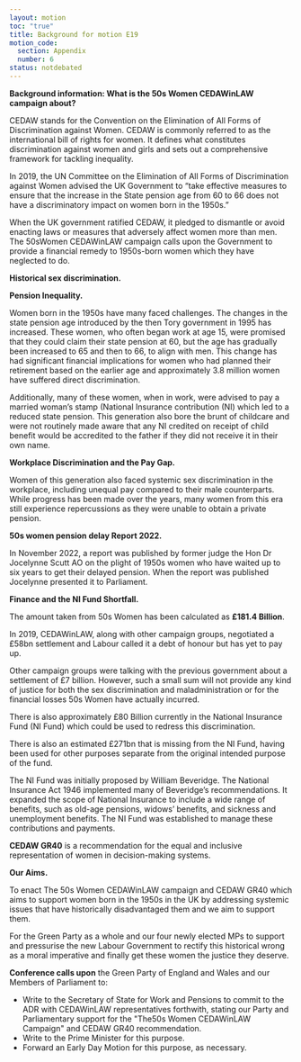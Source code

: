 ```yaml
---
layout: motion
toc: "true"
title: Background for motion E19
motion_code:
  section: Appendix
  number: 6
status: notdebated
---
```



**Background information: What is the 50s Women CEDAWinLAW campaign about?**

CEDAW stands for the Convention on the Elimination of All Forms of Discrimination against Women. CEDAW is commonly referred to as the international bill of rights for women. It defines what constitutes discrimination against women and girls and sets out a comprehensive framework for tackling inequality.

In 2019, the UN Committee on the Elimination of All Forms of Discrimination against Women advised the UK Government to “take effective measures to ensure that the increase in the State pension age from 60 to 66 does not have a discriminatory impact on women born in the 1950s.”

When the UK government ratified CEDAW, it pledged to dismantle or avoid enacting laws or measures that adversely affect women more than men. The 50sWomen CEDAWinLAW campaign calls upon the Government to provide a financial remedy to 1950s-born women which they have neglected to do.

**Historical sex discrimination.**

**Pension Inequality.**

Women born in the 1950s have many faced challenges. The changes in the state pension age introduced by the then Tory government in 1995 has increased. These women, who often began work at age 15, were promised that they could claim their state pension at 60, but the age has gradually been increased to 65 and then to 66, to align with men. This change has had significant financial implications for women who had planned their retirement based on the earlier age and approximately 3.8 million women have suffered direct discrimination.

Additionally, many of these women, when in work, were advised to pay a married woman’s stamp (National Insurance contribution (NI) which led to a reduced state pension. This generation also bore the brunt of childcare and were not routinely made aware that any NI credited on receipt of child benefit would be accredited to the father if they did not receive it in their own name.

**Workplace Discrimination and the Pay Gap.**

Women of this generation also faced systemic sex discrimination in the workplace, including unequal pay compared to their male counterparts. While progress has been made over the years, many women from this era still experience repercussions as they were unable to obtain a private pension.

**50s women pension delay Report 2022.**

In November 2022, a report was published by former judge the Hon Dr Jocelynne Scutt AO on the plight of 1950s women who have waited up to six years to get their delayed pension. When the report was published Jocelynne presented it to Parliament.

**Finance and the NI Fund Shortfall.**

The amount taken from 50s Women has been calculated as **£181.4 Billion**.

In 2019, CEDAWinLAW, along with other campaign groups, negotiated a £58bn settlement and Labour called it a debt of honour but has yet to pay up.

Other campaign groups were talking with the previous government about a settlement of £7 billion. However, such a small sum will not provide any kind of justice for both the sex discrimination and maladministration or for the financial losses 50s Women have actually incurred.

There is also approximately £80 Billion currently in the National Insurance Fund (NI Fund) which could be used to redress this discrimination.

There is also an estimated £271bn that is missing from the NI Fund, having been used for other purposes separate from the original intended purpose of the fund.

The NI Fund was initially proposed by William Beveridge. The National Insurance Act 1946 implemented many of Beveridge’s recommendations. It expanded the scope of National Insurance to include a wide range of benefits, such as old-age pensions, widows’ benefits, and sickness and unemployment benefits. The NI Fund was established to manage these contributions and payments.

**CEDAW GR40** is a recommendation for the equal and inclusive representation of women in decision-making systems.

**Our Aims.**

To enact The 50s Women CEDAWinLAW campaign and CEDAW GR40 which aims to support women born in the 1950s in the UK by addressing systemic issues that have historically disadvantaged them and we aim to support them.

For the Green Party as a whole and our four newly elected MPs to support and pressurise the new Labour Government to rectify this historical wrong as a moral imperative and finally get these women the justice they deserve.

**Conference calls upon** the Green Party of England and Wales and our Members of Parliament to:

* Write to the Secretary of State for Work and Pensions to commit to the ADR with CEDAWinLAW representatives forthwith, stating our Party and Parliamentary support for the "The50s Women CEDAWinLAW Campaign" and CEDAW GR40 recommendation.
* Write to the Prime Minister for this purpose.
* Forward an Early Day Motion for this purpose, as necessary.